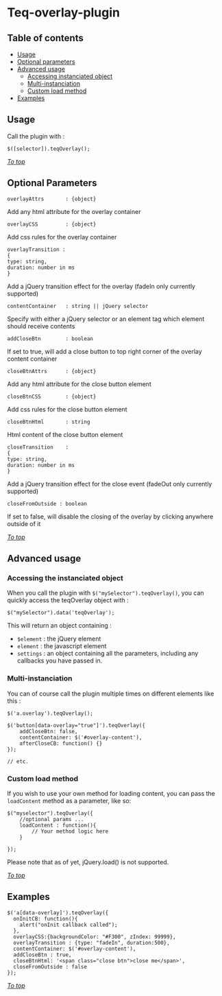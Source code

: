 Teq-overlay-plugin
==================

Table of contents
------------------

* [Usage](#usage)
* [Optional parameters](#optional-params)
* [Advanced usage](#advanced-usage)
	* [Accessing instanciated object](#accessing-the-instanciated-object)
	* [Multi-instanciation](#multi-instanciation)
	* [Custom load method](#custom-load-method)
* [Examples](#examples)

Usage 
------------------

Call the plugin with :

	$([selector]).teqOverlay();


[*To top*](#table-of-contents)

Optional Parameters
-------------------

	overlayAttrs       : {object}
Add any html attribute for the overlay container 

	overlayCSS         : {object}
Add css rules for the overlay container

	overlayTransition :
	{
	type: string, 
	duration: number in ms
	}
Add a jQuery transition effect for the overlay (fadeIn only currently supported)

	contentContainer   : string || jQuery selector
Specify with either a jQuery selector or an element tag which element should receive contents

	addCloseBtn        : boolean
If set to true, will add a close button to top right corner of the overlay content container

	closeBtnAttrs      : {object}
Add any html attribute for the close button element

	closeBtnCSS        : {object}
Add css rules for the close button element

	closeBtnHtml       : string
Html content of the close button element

	closeTransition    : 
	{	
	type: string, 
	duration: number in ms
	}
Add a jQuery transition effect for the close event (fadeOut only currently supported)

	closeFromOutside : boolean
If set to false, will disable the closing of the overlay by clicking anywhere outside of it

[*To top*](#table-of-contents)

Advanced usage
------------------
### Accessing the instanciated object

When you call the plugin with `$("mySelector").teqOverlay()`, you can quickly access the teqOverlay object with :

	$("mySelector").data('teqOverlay');

This will return an object containing :

* `$element` : the jQuery element
* `element`  : the javascript element 
* `settings` : an object containing all the parameters, including any callbacks you have passed in.

### Multi-instanciation

You can of course call the plugin multiple times on different elements like this :

	$('a.overlay').teqOverlay();

	$('button[data-overlay="true"]').teqOverlay({
		addCloseBtn: false,
		contentContainer: $('#overlay-content'),
		afterCloseCB: function() {}
	});

	// etc.

### Custom load method

If you wish to use your own method for loading content, you can pass the `loadContent` method as a parameter, like so:

	$("myselector").teqOverlay({
		//optional params ...
		loadContent : function(){
			// Your method logic here
		}
	       
	});

Please note that as of yet, jQuery.load() is not supported.

[*To top*](#table-of-contents)

Examples
-------------------

    $('a[data-overlay]').teqOverlay({
      onInitCB: function(){
        alert("onInit callback called");
      },
      overlayCSS:{backgroundColor: "#F300", zIndex: 99999},
      overlayTransition : {type: "fadeIn", duration:500},
      contentContainer: $('#overlay-content'),
      addCloseBtn : true,
      closeBtnHtml: '<span class="close btn">close me</span>',
      closeFromOutside : false
    });

[*To top*](#table-of-contents)
